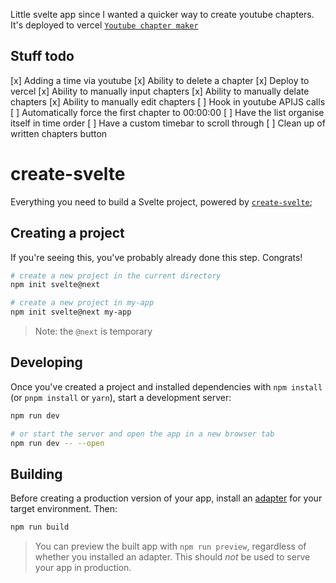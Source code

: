 
Little svelte app since I wanted a quicker way to create youtube chapters.
It's deployed to vercel  [`Youtube chapter maker`](https://youtube-time-stamper-7n7et14w3-jarrodkane.vercel.app/)

## Stuff todo
 [x] Adding a time via youtube
 [x] Ability to delete a chapter
 [x] Deploy to vercel
 [x] Ability to manually input chapters
 [x] Ability to manually delate chapters
 [x] Ability to manually edit chapters
 [ ] Hook in youtube APIJS calls
 [ ] Automatically force the first chapter to 00:00:00
 [ ] Have the list organise itself in time order
 [ ] Have a custom timebar to scroll through
 [ ] Clean up of written chapters button



# create-svelte

Everything you need to build a Svelte project, powered by [`create-svelte`](https://github.com/sveltejs/kit/tree/master/packages/create-svelte);

## Creating a project

If you're seeing this, you've probably already done this step. Congrats!

```bash
# create a new project in the current directory
npm init svelte@next

# create a new project in my-app
npm init svelte@next my-app
```

> Note: the `@next` is temporary

## Developing

Once you've created a project and installed dependencies with `npm install` (or `pnpm install` or `yarn`), start a development server:

```bash
npm run dev

# or start the server and open the app in a new browser tab
npm run dev -- --open
```

## Building

Before creating a production version of your app, install an [adapter](https://kit.svelte.dev/docs#adapters) for your target environment. Then:

```bash
npm run build
```

> You can preview the built app with `npm run preview`, regardless of whether you installed an adapter. This should _not_ be used to serve your app in production.
